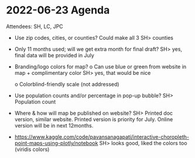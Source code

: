 # 2022-06-23 Agenda

Attendees: SH, LC, JPC

-	Use zip codes, cities, or counties? Could make all 3
	SH> counties
-	Only 11 months used; will we get extra month for final draft?
SH> yes, final data will be provided in July
- Branding/logo colors for map? 
  o	Can use blue or green from website in map + complimentary color
  SH> yes, that would be nice

  o	Colorblind-friendly scale
  (not addressed)
-	Use population counts and/or percentage in pop-up bubble?
SH> Population count
-	Where & how will map be published on website?
SH> Printed doc version, similar website. Printed version is priority for July. Online version will be in next 12months.
- https://www.kaggle.com/code/pavansanagapati/interactive-choropleth-point-maps-using-plotly/notebook
  SH> looks good, liked the colors too (viridis colors)

